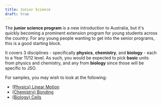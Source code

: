 ```yaml
---
title: Junior Science
draft: true
---
```


The **junior science program** is a new introduction to Australia, but it's quickly becoming a prominent extension program for young students across the country. For any young people wanting to get into the senior programs, this is a good starting block. 

It covers 3 disciplines - specifically **physics**, **chemistry**, and **biology** - each to a Year 11/12 level. As such, you would be expected to pick **basic** units from physics and chemistry, and any from **biology** since those will be specific to JSO.

For samples, you may wish to look at the following:
- [(Physics) Linear Motion](linear_motion.md)
- [(Chemistry) Bonding](bonding.md)
- [(Biology) Cells](bio_cells.md)